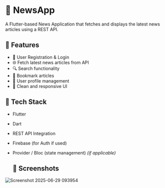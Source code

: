 # 📰 NewsApp

A Flutter-based News Application that fetches and displays the latest news articles using a REST API.

## 🚀 Features

- 🔐 User Registration & Login
- 🌐 Fetch latest news articles from API
- 🔍 Search functionality
- 📌 Bookmark articles
- 🙍 User profile management
- 🎨 Clean and responsive UI

## 🧪 Tech Stack

- Flutter
- Dart
- REST API Integration
- Firebase (for Auth if used)
- Provider / Bloc (state management) *(if applicable)*

  ## 📸 Screenshots

![Screenshot 2025-06-29 093954](https://github.com/user-attachments/assets/2f31e2de-5122-4e8b-af18-663d63236ed0)


